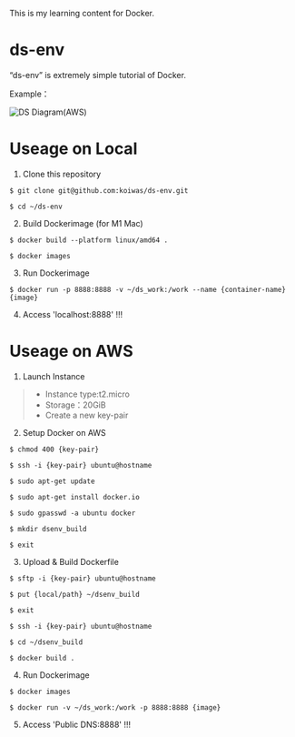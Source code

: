 This is my learning content for Docker.

# ds-env

“ds-env” is extremely simple tutorial of Docker.

Example：

![DS Diagram(AWS)](https://user-images.githubusercontent.com/111184429/185786970-3e7378dd-f978-40d0-9e64-c836d56a0608.png)

# Useage on Local

1. Clone this repository
```
$ git clone git@github.com:koiwas/ds-env.git
```
```
$ cd ~/ds-env
```

2. Build Dockerimage (for M1 Mac)
```
$ docker build --platform linux/amd64 .
```
```
$ docker images
```

3. Run Dockerimage
```
$ docker run -p 8888:8888 -v ~/ds_work:/work --name {container-name} {image}
```

4. Access 'localhost:8888' !!!

# Useage on AWS

1. Launch Instance

> * Instance type:t2.micro
> * Storage：20GiB
> * Create a new key-pair

2. Setup Docker on AWS
```
$ chmod 400 {key-pair}
```
```
$ ssh -i {key-pair} ubuntu@hostname
```
```
$ sudo apt-get update
```
```
$ sudo apt-get install docker.io
```
```
$ sudo gpasswd -a ubuntu docker
```
```
$ mkdir dsenv_build
```
```
$ exit
```

3. Upload & Build Dockerfile

```
$ sftp -i {key-pair} ubuntu@hostname
```
```
$ put {local/path} ~/dsenv_build
```
```
$ exit
```
```
$ ssh -i {key-pair} ubuntu@hostname
```
```
$ cd ~/dsenv_build
```
```
$ docker build .
```

4. Run Dockerimage

```
$ docker images
```
```
$ docker run -v ~/ds_work:/work -p 8888:8888 {image}
```

5. Access 'Public DNS:8888' !!!
